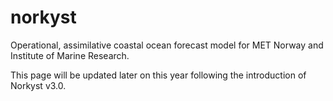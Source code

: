 # norkyst
Operational, assimilative coastal ocean forecast model for MET Norway and Institute of Marine Research.

This page will be updated later on this year following the introduction of Norkyst v3.0.
